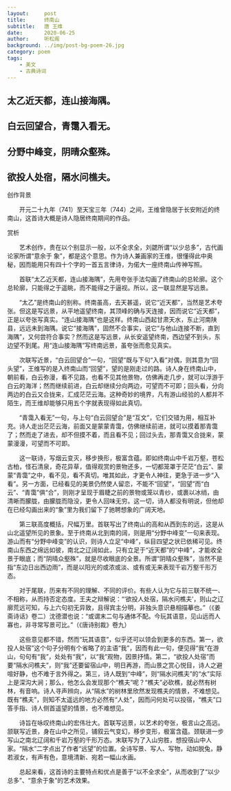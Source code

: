 ```yaml
---
layout:     post
title:      终南山
subtitle:   唐 王维
date:       2020-06-25
author:     听松阁
background: ../img/post-bg-poem-26.jpg
category: poem
tags:
    - 美文
    - 古典诗词
---
```


## 太乙近天都，连山接海隅。

## 白云回望合，青霭入看无。

## 分野中峰变，阴晴众壑殊。

## 欲投人处宿，隔水问樵夫。



创作背景

　　开元二十九年（741）至天宝三年（744）之间，王维曾隐居于长安附近的终南山，这首诗大概是诗人隐居终南期间的作品。





赏析



　　艺术创作，贵在以个别显示一般，以不全求全，刘勰所谓“以少总多”，古代画论家所谓“意余于 象”，都是这个意思。作为诗人兼画家的王维，很懂得此中奥秘，因而能用只有四十个字的一首五言律诗，为偌大一座终南山传神写照。



　　首联“太乙近天都，连山接海隅”，先用夸张手法勾画了终南山的总轮廓。这个总轮廓，只能得之于遥眺，而不能得之于逼视。所以，这一联显然是写远景。



　　“太乙”是终南山的别称。终南虽高，去天甚遥，说它“近天都”，当然是艺术夸张。但这是写远景，从平地遥望终南，其顶峰的确与天连接，因而说它“近天都”，正是以夸张写真实。“连山接海隅”也是这样。终南山西起甘肃天水，东止河南陕县，远远未到海隅。说它“接海隅”，固然不合事实，说它“与他山连接不断，直到海隅”，又何尝符合事实？然而这是写远景，从长安遥望终南，西边望不到头，东边望不到尾。用“连山接海隅”写终南远景，虽夸张而愈见真实。



　　次联写近景，“白云回望合”一句，“回望”既与下句“入看”对偶，则其意为“回头望”，王维写的是入终南山而“回望”，望的是刚走过的路。诗人身在终南山中，朝前看，白云弥漫，看不见路，也看不见其他景物，仿佛再走几步，就可以浮游于白云的海洋；然而继续前进，白云却继续分向两边，可望而不可即；回头看，分向两边的白云又合拢来，汇成茫茫云海。这种奇妙的境界，凡有游山经验的人都并不陌生，而王维却能够只用五个字就表现得如此真切。



　　“青霭入看无”一句，与上句“白云回望合”是“互文”，它们交错为用，相互补充。诗人走出茫茫云海，前面又是蒙蒙青霭，仿佛继续前进，就可以摸着那青霭了；然而走了进去，却不但摸不着，而且看不见；回过头去，那青霭又合拢来，蒙蒙漫漫，可望而不可即。



　　这一联诗，写烟云变灭，移步换形，极富含蕴。即如终南山中千岩万壑，苍松古柏，怪石清泉，奇花异草，值得观赏的景物还多，一切都笼罩于茫茫“白云”、蒙蒙“青霭”之中，看不见，看不真切。唯其如此，才更令人神往，更急于进一步“入看”。另一方面，已经看见的美景仍然使人留恋，不能不“回望”，“回望”而“白云”、“青霭”俱“合”，则刚才呈现于眉睫之前的景物或笼以青纱，或裹以冰绡，由清晰而朦胧，由朦胧而隐没，更令人回味无穷。这一切，诗人都没有明说，但他却在已经勾画出来的“象”里为我们留下了驰聘想象的广阔天地。



　　第三联高度概括，尺幅万里。首联写出了终南山的高和从西到东的远，这是从山北遥望所见的景象。至于终南从北到南的阔，则是用“分野中峰变”一句来表现。游山而有“分野中峰变”的认识，则诗人立足“中峰”，纵目四望之状已依稀可见。终南山东西之绵远如彼，南北之辽阔如此，只有立足于“近天都”的“中峰”，才能收全景于眼底；而“阴晴众壑殊”，就是尽收眼底的全景。所谓“阴晴众壑殊”，当然不是指“东边日出西边雨”，而是以阳光的或浓或淡、或有或无来表现千岩万壑千形万态。



　　对于尾联，历来有不同的理解、不同的评价。有些人认为它与前三联不统一、不相称，从而持否定态度。王夫之辩解说：“‘欲投人处宿，隔水问樵夫’，则山之辽廓荒远可知，与上六句初无异致，且得宾主分明，非独头意识悬相描摹也。”（《姜斋诗话》卷二）沈德潜也说：“或谓末二句与通体不配。今玩其语意，见山远而人寡也，非寻常写景可比。”（《唐诗别裁》卷九）



　　这些意见都不错，然而“玩其语意”，似乎还可以领会到更多的东西。第一，欲投人处宿”这个句子分明有个省略了的主语“我”，因而有此一句，便见得“我”在游山，句句有“我”，处处有“我”，以“我”观物，因景抒情。第二，“欲投人处宿”而要“隔水问樵夫”，则“我”还要留宿山中，明日再游，而山景之赏心悦目，诗人之避喧好静，也不难于言外得之。第三，诗人既到“中峰”，则“隔水问樵夫”的“水”实际上是深沟大涧；那么，他怎么会发现那个“樵夫”呢？“樵夫”必砍樵，就必然有树林，有音响。诗人寻声辨向，从“隔水”的树林里欣然发现樵夫的情景，不难想见。既有“樵夫”，则知不太遥远的地方必然有“人处”，因而问何处可以投宿，“樵夫”口答手指、诗人侧首遥望的情景，也不难想见。



　　诗旨在咏叹终南山的宏伟壮大。首联写远景，以艺术的夸张，极言山之高远。颔联写近景，身在山中之所见，铺叙云气变幻，移步变形，极富含蕴。颈联进一步写山之南北辽阔和千岩万壑的千形万态。末联写为了入山穷胜，想投宿山中人家。“隔水”二字点出了作者“远望”的位置。全诗写景、写人、写物，动如脱兔，静若淑女，有声有色，意境清新、宛若一幅山水画。



　　总起来看，这首诗的主要特点和优点是善于“以不全求全”，从而收到了“以少总多”、“意余于象”的艺术效果。
